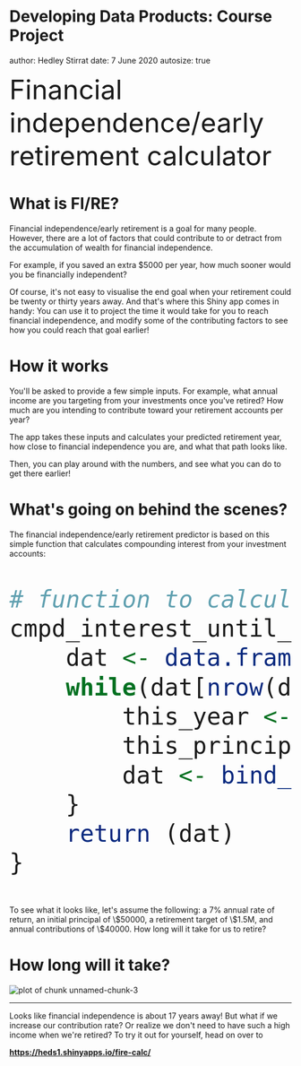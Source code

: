Developing Data Products: Course Project
========================================================
author: Hedley Stirrat
date: 7 June 2020
autosize: true

<font size='22'>Financial independence/early retirement calculator</font>

<style type="text/css">
body > div > div.slides > section.present > div > font > pre > code {
  font-size: 16px;
}

</style>

What is FI/RE?
========================================================

Financial independence/early retirement is a goal for many people. However,
there are a lot of factors that could contribute to or detract from the
accumulation of wealth for financial independence.

For example, if you saved an extra $5000 per year, how much sooner would you
be financially independent?

Of course, it's not easy to visualise the end goal when your retirement
could be twenty or thirty years away. And that's where this Shiny app
comes in handy: You can use it to project the time it would take for you
to reach financial independence, and modify some of the contributing factors
to see how you could reach that goal earlier!

How it works
========================================================
You'll be asked to provide a few simple inputs. For example, what annual
income are you targeting from your investments once you've retired? How much
are you intending to contribute toward your retirement accounts per year?

The app takes these inputs and calculates your predicted retirement year,
how close to financial independence you are, and what that path looks like.

Then, you can play around with the numbers, and see what you can do to get there earlier!



What's going on behind the scenes?
========================================================
The financial independence/early retirement predictor is based on this simple
function that calculates compounding interest from your investment accounts:
<font size='10'>

```r
# function to calculate number of years until retirement
cmpd_interest_until_target <- function(rate, initial, target, injection) {
	dat <- data.frame(year = 0, principal = initial)
	while(dat[nrow(dat), 'principal'] < target) {
		this_year <- dat[nrow(dat), 'year'] + 1
		this_principal <- dat[nrow(dat), 'principal'] + rate * dat[nrow(dat), 'principal'] + injection
		dat <- bind_rows(dat, data.frame(year = this_year, principal = this_principal))
	}
	return (dat)
}
```
</font>
To see what it looks like, let's assume the following: a 7% annual rate of return,
an initial principal of \$50000, a retirement target of \$1.5M, and annual contributions
of \$40000. How long will it take for us to retire?

How long will it take?
========================================================


![plot of chunk unnamed-chunk-3](project-presentation-figure/unnamed-chunk-3-1.png)

***
Looks like financial independence is about 17 years away!
But what if we increase our contribution rate? Or
realize we don't need to have such a high income when we're retired?
To try it out for yourself,
head on over to

**https://heds1.shinyapps.io/fire-calc/**
